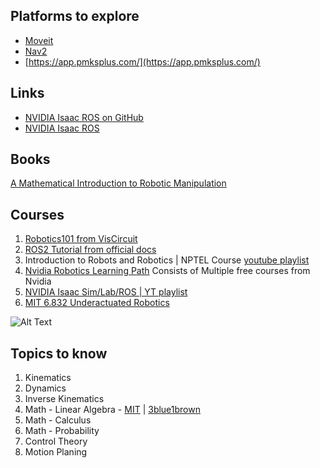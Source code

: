 ## Platforms to explore
- [Moveit](http://picknik.ai/moveit/)
- [Nav2](https://docs.nav2.org/index.html)
- [https://app.pmksplus.com/](https://app.pmksplus.com/)
## Links 
- [NVIDIA Isaac ROS on GitHub](https://github.com/NVIDIA-ISAAC-ROS)
- [NVIDIA Isaac ROS](https://nvidia-isaac-ros.github.io/)

## Books
[A Mathematical Introduction to Robotic Manipulation](https://www.cse.lehigh.edu/~trink/Courses/RoboticsII/reading/murray-li-sastry-94-complete.pdf)

## Courses
1. [Robotics101 from VisCircuit](https://robotics101-viscircuit.web.app/robotics/translation)
2. [ROS2 Tutorial from official docs](https://docs.ros.org/en/humble/Tutorials.html#)
3. Introduction to Robots and Robotics | NPTEL Course [youtube playlist](https://www.youtube.com/watch?v=rYWJdZ5qg6M&list=PLbRMhDVUMngcdUbBySzyzcPiFTYWr4rV_)
4. [Nvidia Robotics Learning Path](https://nvdam.widen.net/s/brxsxxtskb/dli-learning-journey-2009000-r5-web) Consists of Multiple free courses from Nvidia
5. [NVIDIA Isaac Sim/Lab/ROS | YT playlist](https://www.youtube.com/watch?v=2FYBaDzcm6k&list=PL5XrKGU0rYkg5u98fsi5yBCXVuguyQZ9Z)
6. [MIT 6.832 Underactuated Robotics](https://www.youtube.com/watch?v=Z8oMbOj9IWM)

![Alt Text](https://media.tenor.com/BA62eweT4sMAAAAM/10years-for-visual-wonder-robo-rajinikanth.gif)

## Topics to know
1. Kinematics
2. Dynamics
3. Inverse Kinematics
4. Math - Linear Algebra - [MIT](https://web.mit.edu/18.06/www/) | [3blue1brown](https://www.youtube.com/watch?v=fNk_zzaMoSs&list=PLZHQObOWTQDPD3MizzM2xVFitgF8hE_ab)
5. Math - Calculus
6. Math - Probability
7. Control Theory
8. Motion Planing
